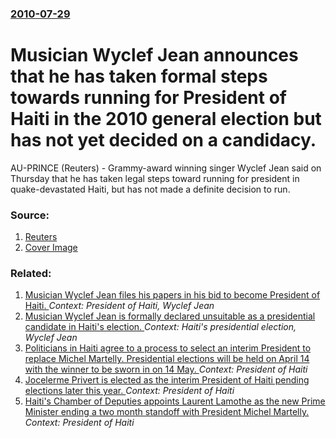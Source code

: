 ### [2010-07-29](/news/2010/07/29/index.md)

# Musician Wyclef Jean announces that he has taken formal steps towards running for President of Haiti in the 2010 general election but has not yet decided on a candidacy. 

AU-PRINCE (Reuters) - Grammy-award winning singer Wyclef Jean said on Thursday that he has taken legal steps toward running for president in quake-devastated Haiti, but has not made a definite decision to run.


### Source:

1. [Reuters](http://www.reuters.com/article/idUSTRE66Q5TX20100730)
1. [Cover Image](http://s2.reutersmedia.net/resources/r/?m=02&d=20100730&t=2&i=166984475&w=&fh=545px&fw=&ll=&pl=&sq=&r=2010-07-30T000429Z_01_BTRE66T007P00_RTROPTP_0_QUAKE-HAITI)

### Related:

1. [Musician Wyclef Jean files his papers in his bid to become President of Haiti. ](/news/2010/08/6/musician-wyclef-jean-files-his-papers-in-his-bid-to-become-president-of-haiti.md) _Context: President of Haiti, Wyclef Jean_
2. [Musician Wyclef Jean is formally declared unsuitable as a presidential candidate in Haiti's election. ](/news/2010/08/21/musician-wyclef-jean-is-formally-declared-unsuitable-as-a-presidential-candidate-in-haiti-s-election.md) _Context: Haiti's presidential election, Wyclef Jean_
3. [Politicians in Haiti agree to a process to select an interim President to replace Michel Martelly. Presidential elections will be held on April 14 with the winner to be sworn in on 14 May. ](/news/2016/02/7/politicians-in-haiti-agree-to-a-process-to-select-an-interim-president-to-replace-michel-martelly-presidential-elections-will-be-held-on-ap.md) _Context: President of Haiti_
4. [Jocelerme Privert is elected as the interim President of Haiti pending elections later this year. ](/news/2016/02/14/jocelerme-privert-is-elected-as-the-interim-president-of-haiti-pending-elections-later-this-year.md) _Context: President of Haiti_
5. [Haiti's Chamber of Deputies appoints Laurent Lamothe as the new Prime Minister ending a two month standoff with President Michel Martelly. ](/news/2012/05/3/haiti-s-chamber-of-deputies-appoints-laurent-lamothe-as-the-new-prime-minister-ending-a-two-month-standoff-with-president-michel-martelly.md) _Context: President of Haiti_
